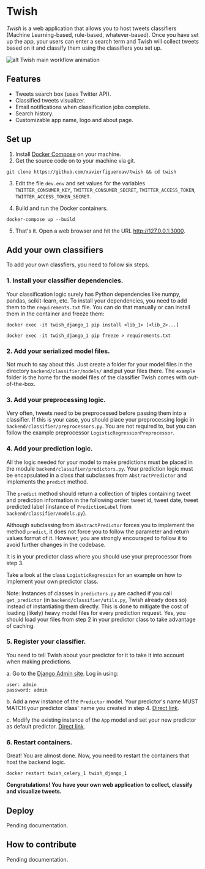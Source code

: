 # Twish
*Twish* is a web application that allows you to host tweets classifiers (Machine Learning-based, rule-based, whatever-based). Once you have set up the app, your users can enter a search term and Twish will collect tweets based on it and classify them using the classifiers you set up.

![alt Twish main workflow animation](flow.gif)

## Features
- Tweets search box (uses Twitter API).
- Classified tweets visualizer.
- Email notifications when classification jobs complete.
- Search history.
- Customizable app name, logo and about page.

## Set up
1. Install [Docker Compose](https://docs.docker.com/compose/install) on your machine.
2. Get the source code on to your machine via git.

`git clone https://github.com/xavierfigueroav/twish && cd twish`

3. Edit the file `dev.env` and set values for the variables `TWITTER_CONSUMER_KEY`, `TWITTER_CONSUMER_SECRET`, `TWITTER_ACCESS_TOKEN`, `TWITTER_ACCESS_TOKEN_SECRET`.

4. Build and run the Docker containers.

`docker-compose up --build`

5. That's it. Open a web browser and hit the URL http://127.0.0.1:3000.


## Add your own classifiers
To add your own classfiers, you need to follow six steps.

### 1. Install your classifier dependencies.

Your classification logic surely has Python dependencies like numpy, pandas, scikit-learn, etc. To install your dependencies, you need to add them to the `requirements.txt` file. You can do that manually or can install them in the container and freeze them:

`docker exec -it twish_django_1 pip install <lib_1> [<lib_2>...]`

`docker exec -it twish_django_1 pip freeze > requirements.txt`

### 2. Add your serialized model files.

Not much to say about this. Just create a folder for your model files in the directory `backend/classifier/models/` and put your files there. The `example` folder is the home for the model files of the classifier Twish comes with out-of-the-box.

### 3. Add your preprocessing logic.

Very often, tweets need to be preprocessed before passing them into a classifier. If this is your case, you should place your preprocessing logic in `backend/classifier/preprocessors.py`. You are not required to, but you can follow the example preprocessor `LogisticRegressionPreprocessor`.

### 4. Add your prediction logic.

All the logic needed for your model to make predictions must be placed in the module `backend/classifier/predictors.py`. Your prediction logic must be encapsulated in a class that subclasses from `AbstractPredictor` and implements the `predict` method.

The `predict` method should return a collection of triples containing tweet and prediction information in the following order: tweet id, tweet date, tweet predicted label (instance of `PredictionLabel` from `backend/classifier/models.py`).

Although subclassing from `AbstractPredictor` forces you to implement the method `predict`, it does not force you to follow the parameter and return values format of it. However, you are strongly encouraged to follow it to avoid further changes in the codebase.

It is in your predictor class where you should use your preprocessor from step 3.

Take a look at the class `LogisticRegression` for an example on how to implement your own predictor class.

Note: Instances of classes in `predictors.py` are cached if you call `get_predictor` (in `backend/classifier/utils.py`, Twish already does so) instead of instantiating them directly. This is done to mitigate the cost of loading (likely) heavy model files for every prediction request. Yes, you should load your files from step 2 in your predictor class to take advantage of caching.

### 5. Register your classifier.

You need to tell Twish about your predictor for it to take it into account when making predictions.

a. Go to the [Django Admin site](http://localhost:8000/admin/). Log in using:
```
user: admin
password: admin
```
b. Add a new instance of the `Predictor` model. Your predictor's name MUST MATCH your predictor class' name you created in step 4. [Direct link](http://localhost:8000/admin/classifier/predictor/).

c. Modify the existing instance of the `App` model and set your new predictor as default predictor. [Direct link](http://localhost:8000/admin/classifier/app/).

### 6. Restart containers.

Great! You are almost done. Now, you need to restart the containers that host the backend logic.

`docker restart twish_celery_1 twish_django_1`

**Congratulations! You have your own web application to collect, classify and visualize tweets.**

## Deploy

Pending documentation.

## How to contribute

Pending documentation.
